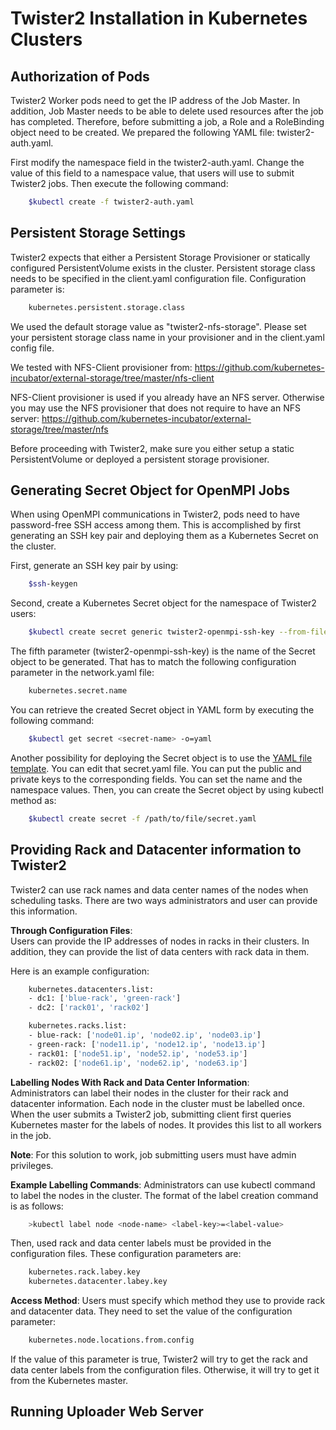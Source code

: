 # Twister2 Installation in Kubernetes Clusters

## Authorization of Pods
Twister2 Worker pods need to get the IP address of the Job Master. 
In addition, Job Master needs to be able to delete used resources after the job has completed. 
Therefore, before submitting a job, a Role and a RoleBinding object need to be created. 
We prepared the following YAML file: twister2-auth.yaml.

First modify the namespace field in the twister2-auth.yaml. 
Change the value of this field to a namespace value, that users will use to submit Twister2 jobs.
Then execute the following command:

```bash
    $kubectl create -f twister2-auth.yaml
```

## Persistent Storage Settings
Twister2 expects that either a Persistent Storage Provisioner or statically configured 
PersistentVolume exists in the cluster. 
Persistent storage class needs to be specified in the client.yaml configuration file. 
Configuration parameter is: 

```bash
    kubernetes.persistent.storage.class
```

We used the default storage value as "twister2-nfs-storage". 
Please set your persistent storage class name in your provisioner and in the client.yaml config file. 

We tested with NFS-Client provisioner from: 
https://github.com/kubernetes-incubator/external-storage/tree/master/nfs-client

NFS-Client provisioner is used if you already have an NFS server. 
Otherwise you may use the NFS provisioner that does not require to have an NFS server: 
https://github.com/kubernetes-incubator/external-storage/tree/master/nfs

Before proceeding with Twister2, make sure you either setup a static PersistentVolume
or deployed a persistent storage provisioner.

## Generating Secret Object for OpenMPI Jobs
When using OpenMPI communications in Twister2, pods need to have password-free SSH access 
among them. This is accomplished by first generating an SSH key pair and 
deploying them as a Kubernetes Secret on the cluster. 

First, generate an SSH key pair by using:

```bash
    $ssh-keygen
```

Second, create a Kubernetes Secret object for the namespace of Twister2 users: 

```bash
    $kubectl create secret generic twister2-openmpi-ssh-key --from-file=id_rsa=/path/to/.ssh/id_rsa --from-file=id_rsa.pub=/path/to/.ssh/id_rsa.pub --from-file=authorized_keys=/path/to/.ssh/id_rsa.pub --namespace=default
```

The fifth parameter (twister2-openmpi-ssh-key) is the name of the Secret object to be generated. 
That has to match the following configuration parameter in the network.yaml file: 

```bash
    kubernetes.secret.name
```

You can retrieve the created Secret object in YAML form by executing the following command:

```bash
    $kubectl get secret <secret-name> -o=yaml
```

Another possibility for deploying the Secret object is to use the [YAML file template](../../architecture/resource-schedulers/kubernetes/yaml-templates/secret.yaml). 
You can edit that secret.yaml file. You can put the public and private keys to the corresponding fields.
You can set the name and the namespace values. Then, you can create the Secret object by using
kubectl method as:

```bash
    $kubectl create secret -f /path/to/file/secret.yaml
```

## Providing Rack and Datacenter information to Twister2
Twister2 can use rack names and data center names of the nodes when scheduling tasks. 
There are two ways administrators and user can provide this information. 

**Through Configuration Files**:  
Users can provide the IP addresses of nodes in racks in their clusters. 
In addition, they can provide the list of data centers with rack data in them. 

Here is an example configuration:

```bash
    kubernetes.datacenters.list:
    - dc1: ['blue-rack', 'green-rack']
    - dc2: ['rack01', 'rack02']

    kubernetes.racks.list:
    - blue-rack: ['node01.ip', 'node02.ip', 'node03.ip']
    - green-rack: ['node11.ip', 'node12.ip', 'node13.ip']
    - rack01: ['node51.ip', 'node52.ip', 'node53.ip']
    - rack02: ['node61.ip', 'node62.ip', 'node63.ip']
```

**Labelling Nodes With Rack and Data Center Information**:  
Administrators can label their nodes in the cluster for their rack and datacenter information. 
Each node in the cluster must be labelled once. 
When the user submits a Twister2 job, submitting client first queries Kubernetes master
for the labels of nodes. It provides this list to all workers in the job. 

**Note**: For this solution to work, job submitting users must have admin privileges. 

**Example Labelling Commands**: Administrators can use kubectl command to label the nodes
in the cluster. The format of the label creation command is as follows:

```bash
    >kubectl label node <node-name> <label-key>=<label-value>
```

Then, used rack and data center labels must be provided in the configuration files. 
These configuration parameters are: 

```bash
    kubernetes.rack.labey.key
    kubernetes.datacenter.labey.key
```

**Access Method**: Users must specify which method they use to provide rack and datacenter data. 
They need to set the value of the configuration parameter: 

```bash
    kubernetes.node.locations.from.config
```

If the value of this parameter is true, 
Twister2 will try to get the rack and data center labels from the configuration files. 
Otherwise, it will try to get it from the Kubernetes master. 

## Running Uploader Web Server
